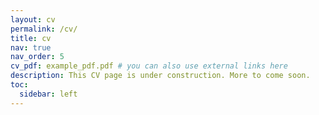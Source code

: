 ```yaml
---
layout: cv
permalink: /cv/
title: cv
nav: true
nav_order: 5
cv_pdf: example_pdf.pdf # you can also use external links here
description: This CV page is under construction. More to come soon.
toc:
  sidebar: left
---
```

